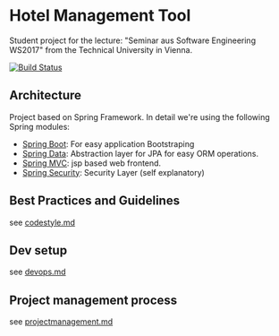 # Hotel Management Tool

Student project for the lecture: "Seminar aus Software Engineering WS2017"
from the Technical University  in Vienna.

[![Build Status](https://travis-ci.org/sese-xp3-ws2017/sese-xp3-ws2017.svg?branch=master)](https://travis-ci.org/sese-xp3-ws2017/sese-xp3-ws2017)

## Architecture

Project based on Spring Framework. In detail we're using the following Spring modules:
 * [Spring Boot](https://projects.spring.io/spring-boot): For easy application Bootstraping
 * [Spring Data](https://projects.spring.io/spring-data): Abstraction layer for JPA for easy ORM operations.
 * [Spring MVC](https://projects.spring.io/spring-webflow): jsp based web frontend.
 * [Spring Security](https://projects.spring.io/spring-security): Security Layer (self explanatory)

## Best Practices and Guidelines

see [codestyle.md](docs/codestyle.md)

## Dev setup

see [devops.md](docs/devops.md)

## Project management process

see [projectmanagement.md](docs/projectmanagement.md)